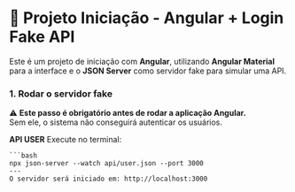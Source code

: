 # 📝 Projeto Iniciação - Angular + Login Fake API

Este é um projeto de iniciação com **Angular**, utilizando **Angular Material** para a interface e o **JSON Server** como servidor fake para simular uma API.

### 1. Rodar o servidor fake

⚠️ **Este passo é obrigatório antes de rodar a aplicação Angular.**  
Sem ele, o sistema não conseguirá autenticar os usuários.

**API USER**
    Execute no terminal:

    ```bash
    npx json-server --watch api/user.json --port 3000
    ---
    O servidor será iniciado em: http://localhost:3000





